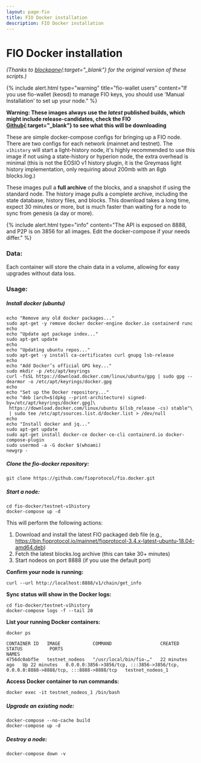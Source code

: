 ```yaml
---
layout: page-fio
title: FIO Docker installation
description: FIO Docker installation
---
```


# FIO Docker installation

*(Thanks to [blockpane](https://github.com/blockpane){:target="_blank"} for the original version of these scripts.)*

{% include alert.html type="warning" title="fio-wallet users"  content="If you use fio-wallet (keosd) to manage FIO keys, you should use 'Manual Installation' to set up your node." %}

**Warning: These images always use the _latest_ published builds, which might include release-candidates, 
check the FIO [Github](https://github.com/fioprotocol/fio/releases){:target="_blank"} to see what this will be downloading**

These are simple docker-compose configs for bringing up a FIO node. There are two configs for each network
(mainnet and testnet). The `v1history` will start a light-history node, it's highly recommended to use this
image if not using a state-history or hyperion node, the extra overhead is minimal (this is not the EOSIO
v1 history plugin, it is the Greymass light history implementation, only requiring about 200mb with an 8gb
blocks.log.)

These images pull a **full archive** of the blocks, and a snapshot if using the standard node. The history image
pulls a complete archive, including the state database, history files, and blocks. This download takes a long
time, expect 30 minutes or more, but is much faster than waiting for a node to sync from genesis (a day or more).

{% include alert.html type="info" content="The API is exposed on 8888, and P2P is on 3856 for all images. Edit the docker-compose if your needs differ." %}

### Data:

Each container will store the chain data in a volume, allowing for easy upgrades without data loss.

### Usage:

##### Install docker (ubuntu)

```shell
echo "Remove any old docker packages..."
sudo apt-get -y remove docker docker-engine docker.io containerd runc
echo
echo "Update apt package index..."
sudo apt-get update
echo
echo "Updating ubuntu repos..."
sudo apt-get -y install ca-certificates curl gnupg lsb-release
echo
echo "Add Docker’s official GPG key..."
sudo mkdir -p /etc/apt/keyrings
curl -fsSL https://download.docker.com/linux/ubuntu/gpg | sudo gpg --dearmor -o /etc/apt/keyrings/docker.gpg
echo
echo "Set up the Docker repository..."
echo "deb [arch=$(dpkg --print-architecture) signed-by=/etc/apt/keyrings/docker.gpg]\
 https://download.docker.com/linux/ubuntu $(lsb_release -cs) stable"\
 | sudo tee /etc/apt/sources.list.d/docker.list > /dev/null
echo
echo "Install docker and jq..."
sudo apt-get update
sudo apt-get install docker-ce docker-ce-cli containerd.io docker-compose-plugin
sudo usermod -a -G docker $(whoami)
newgrp -
```

##### Clone the fio-docker repository:

```
git clone https://github.com/fioprotocol/fio.docker.git
```

##### Start a node:

```
cd fio-docker/testnet-v1history
docker-compose up -d
```

This will perform the following actions:

1. Download and install the latest FIO packaged deb file (e.g., https://bin.fioprotocol.io/mainnet/fioprotocol-3.4.x-latest-ubuntu-18.04-amd64.deb)
2. Fetch the latest blocks.log archive (this can take 30+ minutes)
3. Start nodeos on port 8888 (if you use the default port)


**Confirm your node is running:**

```shell
curl --url http://localhost:8888/v1/chain/get_info
```

**Sync status will show in the Docker logs:**

```shell
cd fio-docker/testnet-v1history
docker-compose logs -f --tail 20
```

**List your running Docker containers:**

```shell
docker ps

CONTAINER ID   IMAGE            COMMAND                  CREATED          STATUS          PORTS                                                                                  NAMES
4756dc0abf5e   testnet_nodeos   "/usr/local/bin/fio-…"   22 minutes ago   Up 22 minutes   0.0.0.0:3856->3856/tcp, :::3856->3856/tcp, 0.0.0.0:8888->8888/tcp, :::8888->8888/tcp   testnet_nodeos_1
```

**Access Docker container to run commands:**

```
docker exec -it testnet_nodeos_1 /bin/bash
```

##### Upgrade an existing node:

```
docker-compose --no-cache build
docker-compose up -d
```

##### Destroy a node:

```
docker-compose down -v
```
